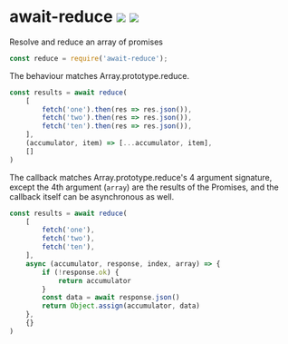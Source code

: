 # await-reduce [![](https://img.shields.io/npm/v/await-reduce.svg)](https://www.npmjs.com/package/await-reduce) [![](https://img.shields.io/badge/mono--000000.svg?logo=github&style=social)](https://github.com/omrilotan/mono)

Resolve and reduce an array of promises

```js
const reduce = require('await-reduce');
```

The behaviour matches Array.prototype.reduce.

```js
const results = await reduce(
    [
        fetch('one').then(res => res.json()),
        fetch('two').then(res => res.json()),
        fetch('ten').then(res => res.json()),
    ],
    (accumulator, item) => [...accumulator, item],
    []
)
```

The callback matches Array.prototype.reduce's 4 argument signature, except the 4th argument (`array`) are the results of the Promises, and the callback itself can be asynchronous as well.
```js
const results = await reduce(
    [
        fetch('one'),
        fetch('two'),
        fetch('ten'),
    ],
    async (accumulator, response, index, array) => {
        if (!response.ok) {
            return accumulator
        }
        const data = await response.json()
        return Object.assign(accumulator, data)
    },
    {}
)
```
